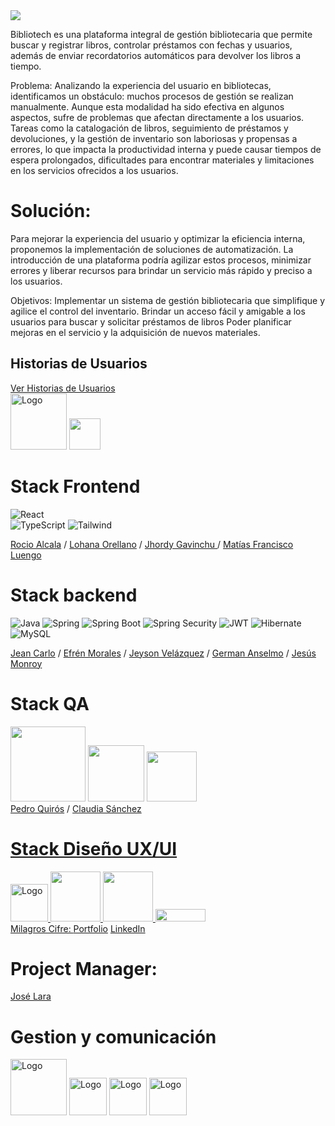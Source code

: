  <img src="https://i.ibb.co/bFWKx6c/Bibliotech-1.png"/>

  Bibliotech es una plataforma integral de gestión bibliotecaria que permite  buscar y registrar libros, controlar préstamos con fechas y usuarios, además de enviar recordatorios automáticos para devolver los libros a tiempo.


Problema:
  Analizando la experiencia del usuario en bibliotecas, identificamos un obstáculo: muchos procesos de gestión se realizan manualmente. Aunque esta modalidad ha sido efectiva en algunos aspectos, sufre de problemas que afectan directamente a los usuarios. Tareas como la catalogación de libros, seguimiento de préstamos y devoluciones, y la gestión de inventario son laboriosas y propensas a errores, lo que impacta la productividad interna y puede causar tiempos de espera prolongados, dificultades para encontrar materiales y limitaciones en los servicios ofrecidos a los usuarios.

# Solución:

  Para mejorar la experiencia del usuario y optimizar la eficiencia interna, proponemos la implementación de soluciones de automatización. La introducción de una plataforma podría agilizar estos procesos, minimizar errores y liberar recursos para brindar un servicio más rápido y preciso a los usuarios.

Objetivos:
  Implementar un sistema de gestión bibliotecaria que simplifique y agilice el control del inventario.
Brindar un acceso fácil y amigable a los usuarios para buscar y solicitar préstamos de libros
Poder planificar mejoras en el servicio y la adquisición de nuevos materiales.

## Historias de Usuarios
<a  href="https://docs.google.com/document/d/1sUp5d79Wj9pCMmNlVJ3CasRsjxBZpcl_KA0-kB5ck0M/edit?usp=sharing">
Ver Historias de Usuarios</a>
<div>
<img src="https://cdn.jsdelivr.net/gh/devicons/devicon/icons/trello/trello-plain-wordmark.svg" alt="Logo" width="90" height="90">
<img width="50"  src="https://img.shields.io/badge/Google Sheets-green"/>

# Stack Frontend
![React](https://img.shields.io/badge/-ReactJs-61DAFB?logo=react&logoColor=white&style=for-the-badge)           
![TypeScript](https://img.shields.io/badge/TypeScript-blue.svg?style=for-the-badge&logo=TypeScript&logoColor=white)
![Tailwind](https://img.shields.io/badge/Tailwind_CSS-38B2AC?style=for-the-badge&logo=tailwind-css&logoColor=white)   

 <a  href="https://github.com/rocio-alcala">
Rocio Alcala</a> /  <a  href="">
Lohana Orellano</a>  / <a  href="">
Jhordy Gavinchu </a>/ <a  href="">
Matías Francisco Luengo</a>


# Stack backend
![Java](https://img.shields.io/badge/-Java-%20%23abb2b9%20?style=for-the-badge&logo=CoffeeScript&logoColor=blue)
![Spring](https://img.shields.io/badge/Spring-6DB33F?style=for-the-badge&logo=spring&logoColor=white)
![Spring Boot](https://img.shields.io/badge/-Spring%20Boot-6DB33F?style=for-the-badge&logo=Spring%20Boot&logoColor=white)
![Spring Security](https://img.shields.io/badge/-Spring%20Security-6DB33F?style=for-the-badge&logo=Spring%20Security&logoColor=white)
![JWT](https://img.shields.io/badge/JWT-black?style=for-the-badge&logo=JSON%20web%20tokens)
![Hibernate](https://img.shields.io/badge/Hibernate-59666C?style=for-the-badge&logo=Hibernate&logoColor=white)
![MySQL](https://img.shields.io/badge/-MySQL-%234479A1?style=for-the-badge&logo=MySQL&logoColor=white)

<a  href="">
Jean Carlo</a> / <a  href="">
Efrén Morales</a> / <a  href="">
Jeyson Velázquez</a> / <a  href="">
German Anselmo</a> / <a  href="https://github.com/jdmonroyg">
Jesús Monroy</a>

# Stack QA
<div align="start">

<img width="120" src="https://img.shields.io/badge/Google%20Sheets-34A853?style=for-the-badge&logo=google-sheets&logoColor=white"/>
<img width="90" src="https://img.shields.io/badge/Google%20Docs-blue?style=flat-square"/>
<img width="80" src="https://img.shields.io/badge/Lightshot%20-purple?style=flat-square"/>

</div>
<a  href="">
Pedro Quirós</a> / <a href="https://www.linkedin.com/in/pedroquiros/">
Claudia Sánchez</a> <a  href="https://www.linkedin.com/in/claudia-rita-s%C3%A1nchez-9b021876/">



# Stack Diseño UX/UI
<div>
 <img src="https://cdn.jsdelivr.net/gh/devicons/devicon/icons/figma/figma-original.svg" alt="Logo" width="60" height="60">
 <img width="80"  src="https://img.shields.io/badge/Whimsical-purple"/>
 <img width="80"  src="https://img.shields.io/badge/Notion-black"/>
 <img width="80" height="20"  src="https://img.shields.io/badge/Adobe%20Photoshop-red"/>
</div>
Milagros Cifre:
<a href="https://www.behance.net/milagroscifre">Portfolio</a> 
<a href="https://www.linkedin.com/in/milagros-mar%C3%ADa-cifre-/">LinkedIn</a>

# Project Manager:  
<a href="">
José Lara</a>

# Gestion y comunicación

<DIV>
 <img src="https://cdn.jsdelivr.net/gh/devicons/devicon/icons/trello/trello-plain-wordmark.svg" alt="Logo" width="90" height="90">
  <img src="https://cdn.jsdelivr.net/gh/devicons/devicon/icons/figma/figma-original.svg" alt="Logo" width="60" height="60">
  <img src="https://cdn.jsdelivr.net/gh/devicons/devicon/icons/slack/slack-original.svg" alt="Logo" width="60" height="60">
<img src="https://img.icons8.com/color/480/discord-new-logo.png" alt="Logo" width="60" height="60">
</DIV>

